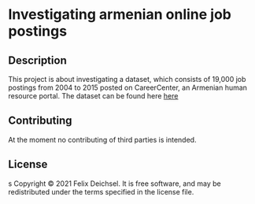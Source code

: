 # Investigating armenian online job postings
## Description
 This project is about investigating a dataset, which consists of 19,000 job postings from 2004 to 2015 posted on CareerCenter, an Armenian human resource portal. The dataset can be found here [here](https://www.kaggle.com/udacity/armenian-online-job-postings)

 ## Contributing
 At the moment no contributing of third parties is intended.

 ## License 
 s Copyright © 2021 Felix Deichsel. It is free software, and may be redistributed under the terms specified in the license file.